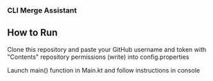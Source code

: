### CLI Merge Assistant 

## How to Run

Clone this repository and paste your GitHub username and token with "Contents" repository permissions (write) into config.properties

Launch main() function in Main.kt and follow instructions in console
